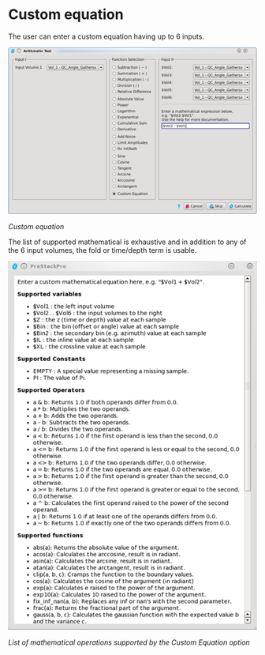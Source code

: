 # Custom equation

The user can enter a custom equation having up to 6 inputs.

![](../../../.gitbook/assets/008_attributes.png)

_Custom equation_

The list of supported mathematical is exhaustive and in addition to any of the 6 input volumes, the fold or time/depth term is usable.

![](../../../.gitbook/assets/009_attributes.png)

_List of mathematical operations supported by the Custom Equation option_

